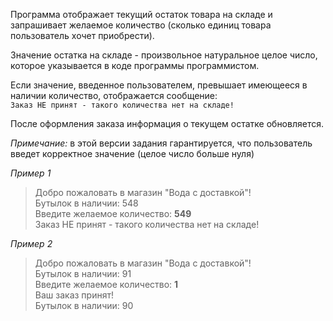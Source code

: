 Программа отображает текущий остаток товара на складе и запрашивает желаемое количество (сколько единиц товара пользователь хочет приобрести). 

Значение остатка на складе - произвольное натуральное целое число, которое указывается в коде программы программистом.

Если значение, введенное пользователем, превышает имеющееся в наличии количество, отображается сообщение:  
`Заказ НЕ принят - такого количества нет на складе!` 

После оформления заказа информация о текущем остатке обновляется.

_Примечание:_  в этой версии задания гарантируется, что пользователь введет корректное значение (целое число больше нуля)

_Пример 1_

> Добро пожаловать в магазин "Вода с доставкой"!  
> Бутылок в наличии: 548  
> Введите желаемое количество: **549**  
> Заказ НЕ принят - такого количества нет на складе!

_Пример 2_

> Добро пожаловать в магазин "Вода с доставкой"!  
> Бутылок в наличии: 91  
> Введите желаемое количество: **1**  
> Ваш заказ принят!  
> Бутылок в наличии: 90  
